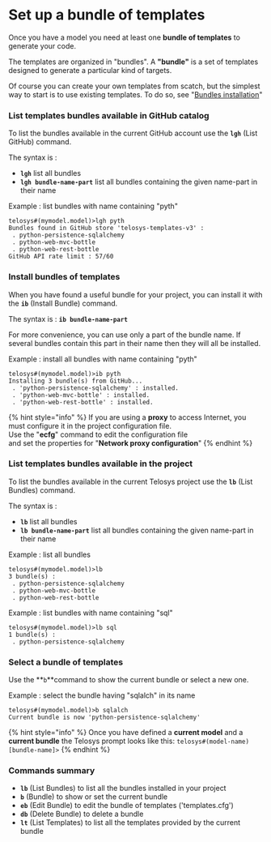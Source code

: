 # Set up a bundle of templates

Once you have a model you need at least one **bundle of templates** to generate your code.

The templates are organized in "bundles". A **"bundle"** is a set of templates designed to generate a particular kind of targets.

Of course you can create your own templates from scatch, but the simplest way to start is to use existing templates. To do so, see "[Bundles installation](../../templates/bundles-installation.md)"





### List templates bundles available in GitHub catalog

To list the bundles available in the current GitHub account use the **`lgh`** (List GitHub) command.

The syntax is :&#x20;

* **`lgh`** list all bundles&#x20;
* **`lgh bundle-name-part`** list all bundles containing the given name-part in their name

Example : list bundles with name containing "pyth"

```
telosys#(mymodel.model)>lgh pyth
Bundles found in GitHub store 'telosys-templates-v3' :
 . python-persistence-sqlalchemy
 . python-web-mvc-bottle
 . python-web-rest-bottle
GitHub API rate limit : 57/60
```

### Install bundles of templates

When you have found a useful bundle for your project, you can install it with the **`ib`** (Install Bundle) command.

The syntax is : **`ib bundle-name-part`**

For more convenience, you can use only a part of the bundle name. If several bundles contain this part in their name then they will all be installed.

Example : install all bundles with name containing "pyth"

```
telosys#(mymodel.model)>ib pyth
Installing 3 bundle(s) from GitHub...
 . 'python-persistence-sqlalchemy' : installed.
 . 'python-web-mvc-bottle' : installed.
 . 'python-web-rest-bottle' : installed.
```

{% hint style="info" %}
If you are using a **proxy** to access Internet, you must configure it in the project configuration file. \
Use the "**ecfg**" command to edit the configuration file \
and set the properties for "**Network proxy configuration**"
{% endhint %}

### List templates bundles available in the project

To list the bundles available in the current Telosys project use the **`lb`** (List Bundles) command.

The syntax is :&#x20;

* **`lb`** list all bundles&#x20;
* **`lb bundle-name-part`** list all bundles containing the given name-part in their name

Example : list all bundles&#x20;

```
telosys#(mymodel.model)>lb
3 bundle(s) :
 . python-persistence-sqlalchemy
 . python-web-mvc-bottle
 . python-web-rest-bottle
```

Example : list bundles with name containing "sql"

```
telosys#(mymodel.model)>lb sql
1 bundle(s) :
 . python-persistence-sqlalchemy
```

### Select a bundle of templates

Use the **`b`**command to show the current bundle or select a new one.

Example : select the bundle having "sqlalch" in its name

```
telosys#(mymodel.model)>b sqlalch
Current bundle is now 'python-persistence-sqlalchemy'
```

{% hint style="info" %}
Once you have defined a **current model** and a **current bundle** the Telosys prompt looks like this: `telosys#(model-name)[bundle-name]>`
{% endhint %}

### Commands summary

* **`lb`** (List Bundles) to list all the bundles installed in your project
* **`b`** (Bundle) to show or set the current bundle
* **`eb`** (Edit Bundle) to edit the bundle of templates ('templates.cfg')
* **`db`** (Delete Bundle) to delete a bundle
* **`lt`** (List Templates) to list all the templates provided by the current bundle
